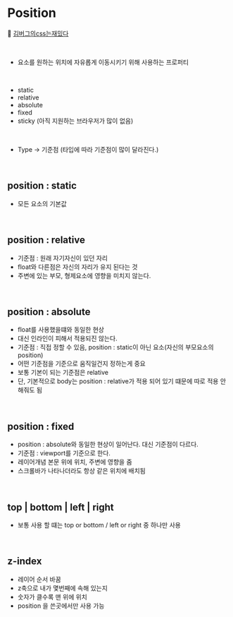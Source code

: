 # Position
📌 [김버그의css는재밌다](https://edu.goorm.io/lecture/20583/%25EA%25B9%2580%25EB%25B2%2584%25EA%25B7%25B8%25EC%259D%2598-html-css%25EB%258A%2594-%25EC%259E%25AC%25EB%25B0%258C%25EB%258B%25A4)

<br>

* 요소를 원하는 위치에 자유롭게 이동시키기 위해 사용하는 프로퍼티 

<br>

* static
* relative
* absolute
* fixed
* sticky (아직 지원하는 브라우저가 많이 없음)

<br>

* Type → 기준점 (타입에 따라 기준점이 많이 달라진다.)

<br>

## position : static
* 모든 요소의 기본값

<br>

## position : relative
* 기준점 : 원래 자기자신이 있던 자리
* float와 다른점은 자신의 자리가 유지 된다는 것
* 주변에 있는 부모, 형제요소에 영향을 미치지 않는다. 

<br>

## position : absolute
* float를 사용했을떄와 동일한 현상
* 대신 인라인이 피해서 적용되진 않는다.
* 기준점 : 직접 정할 수 있음, position : static이 아닌 요소(자신의 부모요소의 position)
* 어떤 기준점을 기준으로 움직일건지 정하는게 중요
* 보통 기본이 되는 기준점은 relative
* 단, 기본적으로 body는 position : relative가 적용 되어 있기 떄문에 따로 적용 안해줘도 됨

<br>

## position : fixed
* position : absolute와 동일한 현상이 일어난다. 대신 기준점이 다르다.
* 기준점 : viewport를 기준으로 한다. 
* 레이어개념 본문 위에 위치, 주변에 영향을 줌
* 스크롤바가 나타나더라도 항상 같은 위치에 배치됨

<br>

## top | bottom | left | right 
* 보통 사용 할 떄는 top or bottom / left or right 중 하나만 사용 

<br>

## z-index 
* 레이어 순서 바꿈
* z축으로 내가 몇번째에 속해 있는지 
* 숫자가 클수록 맨 위에 위치
* position 을 쓴곳에서만 사용 가능 
